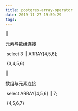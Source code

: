 ```yaml
---
title: postgres-array-operator
date: 2019-11-27 19:59:29
tags:
---
```


||

元素与数组连接

 select 3 || ARRAY[4,5,6];

 {3,4,5,6}

||

数组与元素连接

 select ARRAY[4,5,6] || 7;

 {4,5,6,7}

